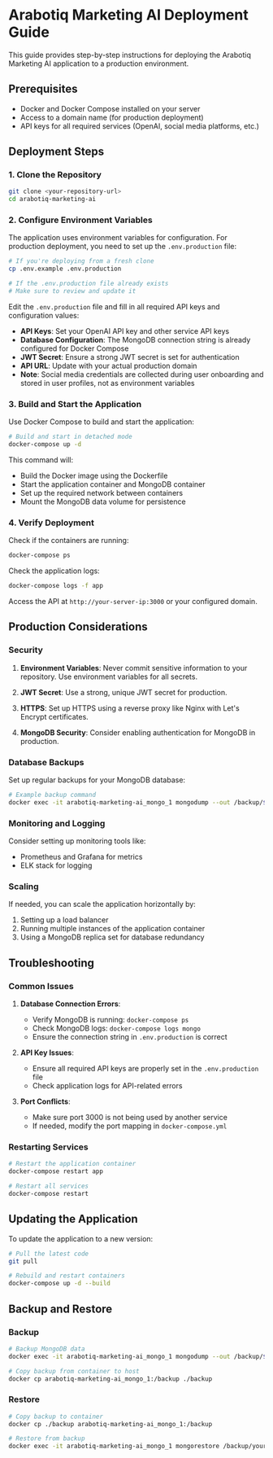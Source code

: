 # Arabotiq Marketing AI Deployment Guide

This guide provides step-by-step instructions for deploying the Arabotiq Marketing AI application to a production environment.

## Prerequisites

- Docker and Docker Compose installed on your server
- Access to a domain name (for production deployment)
- API keys for all required services (OpenAI, social media platforms, etc.)

## Deployment Steps

### 1. Clone the Repository

```bash
git clone <your-repository-url>
cd arabotiq-marketing-ai
```

### 2. Configure Environment Variables

The application uses environment variables for configuration. For production deployment, you need to set up the `.env.production` file:

```bash
# If you're deploying from a fresh clone
cp .env.example .env.production

# If the .env.production file already exists
# Make sure to review and update it
```

Edit the `.env.production` file and fill in all required API keys and configuration values:

- **API Keys**: Set your OpenAI API key and other service API keys
- **Database Configuration**: The MongoDB connection string is already configured for Docker Compose
- **JWT Secret**: Ensure a strong JWT secret is set for authentication
- **API URL**: Update with your actual production domain
- **Note**: Social media credentials are collected during user onboarding and stored in user profiles, not as environment variables

### 3. Build and Start the Application

Use Docker Compose to build and start the application:

```bash
# Build and start in detached mode
docker-compose up -d
```

This command will:
- Build the Docker image using the Dockerfile
- Start the application container and MongoDB container
- Set up the required network between containers
- Mount the MongoDB data volume for persistence

### 4. Verify Deployment

Check if the containers are running:

```bash
docker-compose ps
```

Check the application logs:

```bash
docker-compose logs -f app
```

Access the API at `http://your-server-ip:3000` or your configured domain.

## Production Considerations

### Security

1. **Environment Variables**: Never commit sensitive information to your repository. Use environment variables for all secrets.

2. **JWT Secret**: Use a strong, unique JWT secret for production.

3. **HTTPS**: Set up HTTPS using a reverse proxy like Nginx with Let's Encrypt certificates.

4. **MongoDB Security**: Consider enabling authentication for MongoDB in production.

### Database Backups

Set up regular backups for your MongoDB database:

```bash
# Example backup command
docker exec -it arabotiq-marketing-ai_mongo_1 mongodump --out /backup/$(date +%Y-%m-%d)
```

### Monitoring and Logging

Consider setting up monitoring tools like:
- Prometheus and Grafana for metrics
- ELK stack for logging

### Scaling

If needed, you can scale the application horizontally by:
1. Setting up a load balancer
2. Running multiple instances of the application container
3. Using a MongoDB replica set for database redundancy

## Troubleshooting

### Common Issues

1. **Database Connection Errors**:
   - Verify MongoDB is running: `docker-compose ps`
   - Check MongoDB logs: `docker-compose logs mongo`
   - Ensure the connection string in `.env.production` is correct

2. **API Key Issues**:
   - Ensure all required API keys are properly set in the `.env.production` file
   - Check application logs for API-related errors

3. **Port Conflicts**:
   - Make sure port 3000 is not being used by another service
   - If needed, modify the port mapping in `docker-compose.yml`

### Restarting Services

```bash
# Restart the application container
docker-compose restart app

# Restart all services
docker-compose restart
```

## Updating the Application

To update the application to a new version:

```bash
# Pull the latest code
git pull

# Rebuild and restart containers
docker-compose up -d --build
```

## Backup and Restore

### Backup

```bash
# Backup MongoDB data
docker exec -it arabotiq-marketing-ai_mongo_1 mongodump --out /backup/$(date +%Y-%m-%d)

# Copy backup from container to host
docker cp arabotiq-marketing-ai_mongo_1:/backup ./backup
```

### Restore

```bash
# Copy backup to container
docker cp ./backup arabotiq-marketing-ai_mongo_1:/backup

# Restore from backup
docker exec -it arabotiq-marketing-ai_mongo_1 mongorestore /backup/your-backup-folder
```